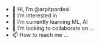 - 👋 Hi, I’m @arpitpardesi
- 👀 I’m interested in 
- 🌱 I’m currently learning ML, AI
- 💞️ I’m looking to collaborate on ...
- 📫 How to reach me ...

<!---
arpitpardesi/arpitpardesi is a ✨ special ✨ repository because its `README.md` (this file) appears on your GitHub profile.
You can click the Preview link to take a look at your changes.
--->
